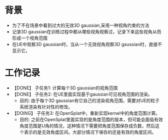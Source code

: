 # 背景
- 为了不在场景中看到过大的无效3D gaussian,采用一种视角约束的方法
- 记录3D gaussian在训练过程中都从哪些视角观察过，记录下来这些视角从而形成一个视角范围
- 在UE中观察3D gaussian时，当从一个无效视角观察3D gaussian时，直接不显示它。

# 工作记录
- 【DONE】 子任务1: 计算每个3D gaussian的视角范围
- 【DONE】 子任务2: 在UE里面实现基于gaussian可见视角范围的渲染。
	- 目的: 由于每个3D gaussian有它自己的渲染视角范围，需要对UE的粒子系统渲染有针对性的修改。
- 【DOING】 子任务3: 在OpenSplat中，重新实现kernel中的角度范围计算。
	- 目的: 之前在OpenSplat里面实现的是角度范围的版本，但可能会面临有效角度范围是U角的情况，这种情况下需要把角度范围保存成负数，然后这个表示的是无效角度区间。大部分情况下保存的还是有效的角度区间。